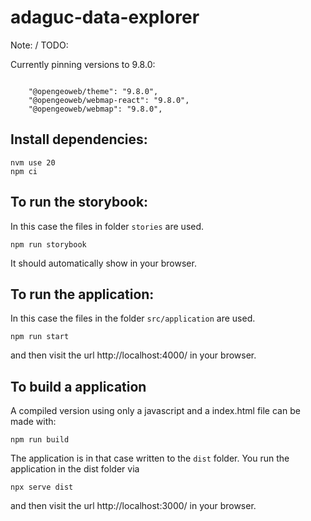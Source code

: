 # adaguc-data-explorer

Note: / TODO:

Currently pinning versions to 9.8.0:

```

    "@opengeoweb/theme": "9.8.0",
    "@opengeoweb/webmap-react": "9.8.0",
    "@opengeoweb/webmap": "9.8.0",
```

## Install dependencies:

```
nvm use 20
npm ci
```

## To run the storybook:

In this case the files in folder `stories` are used.

`npm run storybook`

It should automatically show in your browser.

## To run the application:

In this case the files in the folder `src/application` are used.

`npm run start`

and then visit the url http://localhost:4000/ in your browser.

## To build a application

A compiled version using only a javascript and a index.html file can be made with:

`npm run build`

The application is in that case written to the `dist` folder. You run the application in the dist folder via

`npx serve dist`

and then visit the url http://localhost:3000/ in your browser.
